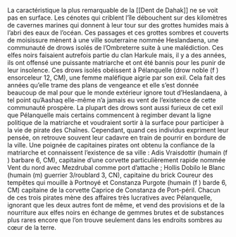 La caractéristique la plus remarquable de la [[Dent de Dahak]] ne se voit pas en surface. Les cénotes qui criblent l’île débouchent sur des kilomètres de cavernes marines qui donnent à leur tour sur des grottes humides mais à l’abri des eaux de l’océan. Ces passages et ces grottes sombres et couverts de moisissure mènent à une ville souterraine nommée
Heslandaena, une communauté de drows isolés de l’Ombreterre suite à une malédiction. Ces elfes noirs faisaient autrefois partie du clan Harkule mais, il y a des années, ils ont offensé une puissante matriarche et ont été bannis pour les punir de leur insolence. Ces drows isolés obéissent à Pélanquelle (drow noble (f ) ensorceleur 12, CM), une femme maléfique aigrie par son exil. Cela fait des années qu’elle trame des plans de vengeance et elle s’est donnée beaucoup de mal pour que le monde extérieur ignore tout d’Heslandaena, à tel point qu’Aashaq elle-même n’a jamais eu vent de l’existence de cette communauté prospère. La plupart des drows sont aussi furieux de cet exil que Pélanquelle mais certains commencent à regimber devant la ligne politique de la matriarche et voudraient sortir à la surface pour participer à la vie de pirate des Chaînes. Cependant, quand ces individus expriment leur pensée, on retrouve souvent leur cadavre en train de pourrir en bordure de la ville.
Une poignée de capitaines pirates ont obtenu la confiance de la matriarche et connaissent l’existence de sa ville : Adis Vraisdottir (humain (f ) barbare 6, CM), capitaine d’une corvette
particulièrement rapide nommée Vent du nord avec Mezdrubal comme port d’attache ; Hollis Dobilo le Blanc (humain (m) guerrier 3/roublard 3, CN), capitaine du brick Coureur des tempêtes qui mouille à Portnoyé et Constanza Purgote (humain (f ) barde 6, CM) capitaine de la corvette Caprice de Constanza de Port-péril. Chacun de ces trois pirates mène des affaires très lucratives avec Pélanquelle, ignorant que les deux autres font de même, et vend
des provisions et de la nourriture aux elfes noirs en échange de gemmes brutes et de substances plus rares encore que l’on trouve seulement dans les endroits sombres au cœur de la terre.